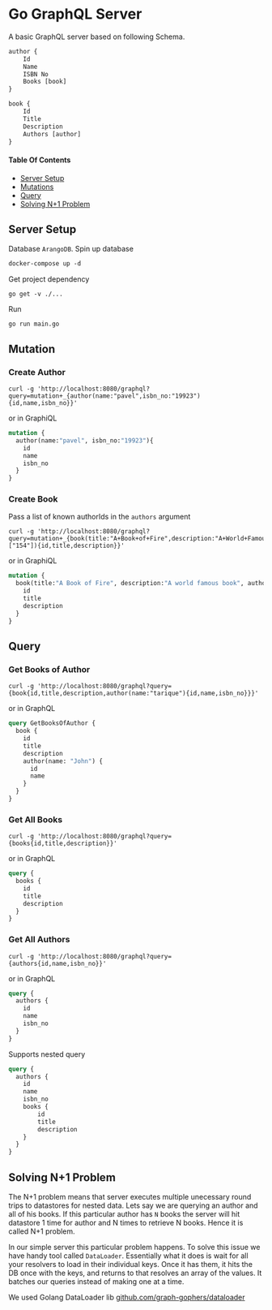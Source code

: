 # Go GraphQL Server

A basic GraphQL server based on following Schema.

```GraphQL
author {
    Id
    Name
    ISBN No
    Books [book]
}

book {
    Id
    Title
    Description
    Authors [author]
}
```

#### Table Of Contents

- [Server Setup](#server-setup)
- [Mutations](#mutation)
- [Query](#query)
- [Solving N+1 Problem](#solving-n1-problem)

## Server Setup

Database `ArangoDB`. Spin up database

```DockerFile
docker-compose up -d
```

Get project dependency

```golang
go get -v ./...
```

Run

```golang
go run main.go
```

## Mutation

### Create Author

```cURL
curl -g 'http://localhost:8080/graphql?query=mutation+_{author(name:"pavel",isbn_no:"19923"){id,name,isbn_no}}'
```

or in GraphiQL

```GraphQL
mutation {
  author(name:"pavel", isbn_no:"19923"){
    id
    name
    isbn_no
  }
}
```

### Create Book

Pass a list of known authorIds in the `authors` argument

```
curl -g 'http://localhost:8080/graphql?query=mutation+_{book(title:"A+Book+of+Fire",description:"A+World+Famous+Book",authors:["154"]){id,title,description}}'
```

or in GraphiQL

```GraphQL
mutation {
  book(title:"A Book of Fire", description:"A world famous book", authors:["154"]) {
    id
    title
    description
  }
}
```

## Query

### Get Books of Author

```
curl -g 'http://localhost:8080/graphql?query={book{id,title,description,author(name:"tarique"){id,name,isbn_no}}}'
```

or in GraphQL

```GraphQL
query GetBooksOfAuthor {
  book {
    id
    title
    description
    author(name: "John") {
      id
      name
    }
  }
}
```

### Get All Books

```
curl -g 'http://localhost:8080/graphql?query={books{id,title,description}}'
```

or in GraphQL

```GraphQL
query {
  books {
    id
    title
    description
  }
}
```

### Get All Authors

```
curl -g 'http://localhost:8080/graphql?query={authors{id,name,isbn_no}}'
```

or in GraphQL

```GraphQL
query {
  authors {
    id
    name
    isbn_no
  }
}
```

Supports nested query

```GraphQL
query {
  authors {
    id
    name
    isbn_no
    books {
        id
        title
        description
    }
  }
}
```

## Solving N+1 Problem

The N+1 problem means that server executes multiple unecessary round trips to datastores for nested data. Lets say we are querying an author and all of his books. If this particular author has `N` books the server will hit datastore 1 time for author and N times to retrieve N books. Hence it is called N+1 problem.

In our simple server this particular problem happens. To solve this issue we have handy tool called `DataLoader`. Essentially what it does is wait for all your resolvers to load in their individual keys. Once it has them, it hits the DB once with the keys, and returns to that resolves an array of the values. It batches our queries instead of making one at a time.

We used Golang DataLoader lib [github.com/graph-gophers/dataloader](https://github.com/graph-gophers/dataloader)
